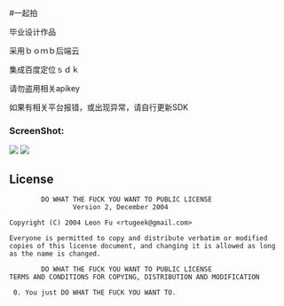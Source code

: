 #一起拍

毕业设计作品

采用ｂｏｍｂ后端云

集成百度定位ｓｄｋ

请勿盗用相关apikey

如果有相关平台报错，或出现异常，请自行更新SDK

### ScreenShot:

 ![](https://github.com/rtugeek/PhotoingTogether/blob/dev/device-2016-02-21-100952.png)
 ![](https://github.com/rtugeek/PhotoingTogether/blob/dev/device-2016-02-21-101006.png)


## License

            DO WHAT THE FUCK YOU WANT TO PUBLIC LICENSE
                    Version 2, December 2004
   
    Copyright (C) 2004 Leon Fu <rtugeek@gmail.com>
   
    Everyone is permitted to copy and distribute verbatim or modified
    copies of this license document, and changing it is allowed as long
    as the name is changed.
   
            DO WHAT THE FUCK YOU WANT TO PUBLIC LICENSE
    TERMS AND CONDITIONS FOR COPYING, DISTRIBUTION AND MODIFICATION
   
     0. You just DO WHAT THE FUCK YOU WANT TO.
